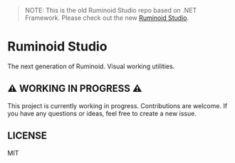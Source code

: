 > NOTE: This is the old Ruminoid Studio repo based on .NET Framework. Please check out the new [Ruminoid Studio](https://github.com/Ruminoid/Studio).

# Ruminoid Studio

The next generation of Ruminoid. Visual working utilities.

## ⚠ WORKING IN PROGRESS ⚠

This project is currently working in progress. Contributions are welcome. If you have any questions or ideas, feel free to create a new issue.

## LICENSE

MIT
